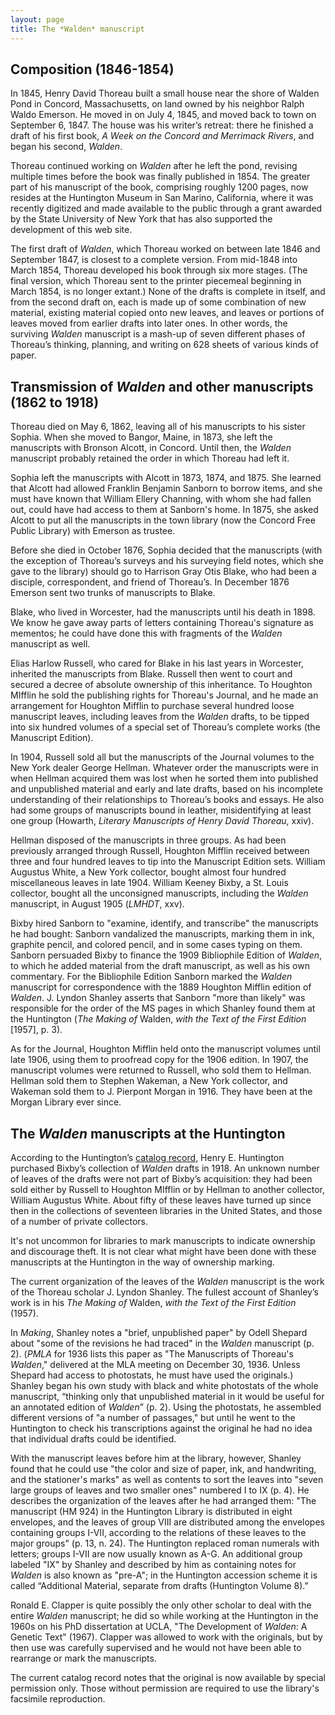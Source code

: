 ```yaml
---
layout: page
title: The *Walden* manuscript
---
```


## Composition (1846-1854)

In 1845, Henry David Thoreau built a small house near the shore of Walden Pond in Concord, Massachusetts, on land owned by his neighbor Ralph Waldo Emerson. He moved in on July 4, 1845, and moved back to town on September 6, 1847. The house was his writer’s retreat: there he finished a draft of his first book, *A Week on the Concord and Merrimack Rivers*, and began his second, *Walden*.

Thoreau continued working on *Walden* after he left the pond, revising multiple times before the book was finally published in 1854. The greater part of his manuscript of the book, comprising roughly 1200 pages, now resides at the Huntington Museum in San Marino, California, where it was recently digitized and made available to the public through a grant awarded by the State University of New York that has also supported the development of this web site.

The first draft of *Walden*, which Thoreau worked on between late 1846 and September 1847, is closest to a complete version. From mid-1848 into March 1854, Thoreau developed his book through six more stages. (The final version, which Thoreau sent to the printer piecemeal beginning in March 1854, is no longer extant.) None of the drafts is complete in itself, and from the second draft on, each is made up of some combination of new material, existing material copied onto new leaves, and leaves or portions of leaves moved from earlier drafts into later ones. In other words, the surviving *Walden* manuscript is a mash-up of seven different phases of Thoreau’s thinking, planning, and writing on 628 sheets of various kinds of paper. 

## Transmission of *Walden* and other manuscripts (1862 to 1918)

Thoreau died on May 6, 1862, leaving all of his manuscripts to his sister Sophia. When she moved to Bangor, Maine, in 1873, she left the manuscripts with Bronson Alcott, in Concord. Until then, the *Walden* manuscript probably retained the order in which Thoreau had left it.

Sophia left the manuscripts with Alcott in 1873, 1874, and 1875. She learned that Alcott had allowed Franklin Benjamin Sanborn to borrow items, and she must have known that William Ellery Channing, with whom she had fallen out, could have had access to them at Sanborn's home. In 1875, she asked Alcott to put all the manuscripts in the town library (now the Concord Free Public Library) with Emerson as trustee.

Before she died in October 1876, Sophia decided that the manuscripts (with the exception of Thoreau’s surveys and his surveying field notes, which she gave to the library) should go to Harrison Gray Otis Blake, who had been a disciple, correspondent, and friend of Thoreau’s. In December 1876 Emerson sent two trunks of manuscripts to Blake.

Blake, who lived in Worcester, had the manuscripts until his death in 1898. We know he gave away parts of letters containing Thoreau's signature as mementos; he could have done this with fragments of the *Walden* manuscript as well.

Elias Harlow Russell, who cared for Blake in his last years in Worcester, inherited the manuscripts from Blake. Russell then went to court and secured a decree of absolute ownership of this inheritance. To Houghton MIfflin he sold the publishing rights for Thoreau's Journal, and he made an arrangement for Houghton Mifflin to purchase several hundred loose manuscript leaves, including leaves from the *Walden* drafts, to be tipped into six hundred volumes of a special set of Thoreau’s complete works (the Manuscript Edition).

In 1904, Russell sold all but the manuscripts of the Journal volumes to the New York dealer George Hellman. Whatever order the manuscripts were in when Hellman acquired them was lost when he sorted them into published and unpublished material and early and late drafts, based on his incomplete understanding of their relationships to Thoreau’s books and essays. He also had some groups of manuscripts bound in leather, misidentifying at least one group (Howarth, *Literary Manuscripts of Henry David Thoreau*, xxiv).

Hellman disposed of the manuscripts in three groups. As had been previously arranged through Russell, Houghton Mifflin received between three and four hundred leaves to tip into the Manuscript Edition sets. William Augustus White, a New York collector, bought almost four hundred miscellaneous leaves in late 1904. William Keeney Bixby, a St. Louis collector, bought all the unconsigned manuscripts, including the *Walden* manuscript, in August 1905 (*LMHDT*, xxv).

Bixby hired Sanborn to "examine, identify, and transcribe" the manuscripts he had bought: Sanborn vandalized the manuscripts, marking them in ink, graphite pencil, and colored pencil, and in some cases typing on them. Sanborn persuaded Bixby to finance the 1909 Bibliophile Edition of *Walden*, to which he added material from the draft manuscript, as well as his own commentary. For the Bibliophile Edition Sanborn marked the *Walden* manuscript for correspondence with the 1889 Houghton Mifflin edition of *Walden*. J. Lyndon Shanley asserts that Sanborn "more than likely" was responsible for the order of the MS pages in which Shanley found them at the Huntington (*The Making of* Walden, *with the Text of the First Edition* \[1957\], p. 3).

As for the Journal, Houghton Mifflin held onto the manuscript volumes until late 1906, using them to proofread copy for the 1906 edition. In 1907, the manuscript volumes were returned to Russell, who sold them to Hellman. Hellman sold them to Stephen Wakeman, a New York collector, and Wakeman sold them to J. Pierpont Morgan in 1916. They have been at the Morgan Library ever since.

## The *Walden* manuscripts at the Huntington

According to the Huntington’s [catalog record](https://catalog.huntington.org/record=b1852065), Henry E. Huntington purchased Bixby’s collection of *Walden* drafts in 1918. An unknown number of leaves of the drafts were not part of Bixby’s acquisition: they had been sold either by Russell to Houghton MIfflin or by Hellman to another collector, William Augustus White. About fifty of these leaves have turned up since then in the collections of seventeen libraries in the United States, and those of a number of private collectors.

It's not uncommon for libraries to mark manuscripts to indicate ownership and discourage theft. It is not clear what might have been done with these manuscripts at the Huntington in the way of ownership marking.

The current organization of the leaves of the *Walden* manuscript is the work of the Thoreau scholar J. Lyndon Shanley. The fullest account of Shanley’s work is in his *The Making of* Walden, *with the Text of the First Edition* (1957).

In *Making*, Shanley notes a "brief, unpublished paper" by Odell Shepard about "some of the revisions he had traced" in the *Walden* manuscript (p. 2). (*PMLA* for 1936 lists this paper as "The Manuscripts of Thoreau's *Walden*," delivered at the MLA meeting on December 30, 1936. Unless Shepard had access to photostats, he must have used the originals.) Shanley began his own study with black and white photostats of the whole manuscript, “thinking only that unpublished material in it would be useful for an annotated edition of *Walden*” (p. 2). Using the photostats, he assembled different versions of "a number of passages," but until he went to the Huntington to check his transcriptions against the original he had no idea that individual drafts could be identified.

With the manuscript leaves before him at the library, however, Shanley found that he could use "the color and size of paper, ink, and handwriting, and the stationer's marks" as well as contents to sort the leaves into "seven large groups of leaves and two smaller ones" numbered I to IX (p. 4). He describes the organization of the leaves after he had arranged them: "The manuscript (HM 924) in the Huntington Library is distributed in eight envelopes, and the leaves of group VIII are distributed among the envelopes containing groups I-VII, according to the relations of these leaves to the major groups" (p. 13, n. 24). The Huntington replaced roman numerals with letters; groups I-VII are now usually known as A-G. An additional group labeled "IX" by Shanley and described by him as containing notes for *Walden* is also known as "pre-A"; in the Huntington accession scheme it is called “Additional Material, separate from drafts (Huntington Volume 8).”

Ronald E. Clapper is quite possibly the only other scholar to deal with the entire *Walden* manuscript; he did so while working at the Huntington in the 1960s on his PhD dissertation at UCLA, "The Development of *Walden*: A Genetic Text" (1967). Clapper was allowed to work with the originals, but by then use was carefully supervised and he would not have been able to rearrange or mark the manuscripts.

The current catalog record notes that the original is now available by special permission only. Those without permission are required to use the library's facsimile reproduction.